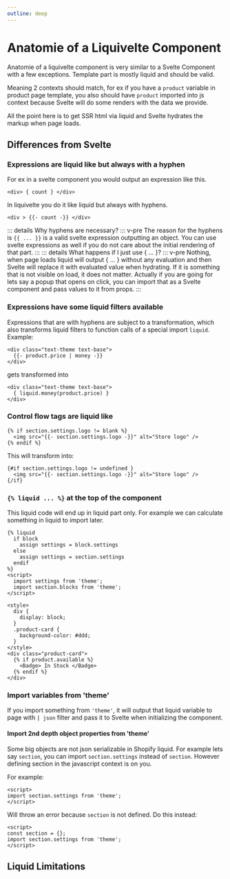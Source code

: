 ```yaml
---
outline: deep
---
```


# Anatomie of a Liquivelte Component

Anatomie of a liquivelte component is very similar to a Svelte Component with a few exceptions. Template part is mostly liquid and should be valid. 

Meaning 2 contexts should match, for ex if you have a `product` variable in product page template, you also should have `product` imported into js context because Svelte will do some renders with the data we provide.

All the point here is to get SSR html via liquid and Svelte hydrates the markup when page loads.

## Differences from Svelte

### Expressions are liquid like but always with a hyphen

For ex in a svelte component you would output an expression like this.
```svelte
<div> { count } </div>
```
In liquivelte you do it like liquid but always with hyphens.
```liquivelte
<div > {{- count -}} </div>
```
::: details Why hyphens are necessary?
  ::: v-pre
  The reason for the hyphens is `{{ ... }}` is a valid svelte expression outputting an object. You can use svelte expressions as well if you do not care about the initial rendering of that part. 
  ::: 
::: details What happens if I just use { ... }?
  ::: v-pre
  Nothing, when page loads liquid will output { ... } without any evaluation and then Svelte will replace it with evaluated value when hydrating. If it is something that is not visible on load, it does not matter. Actually if you are going for lets say a popup that opens on click, you can import that as a Svelte component and pass values to it from props.
  ::: 

### Expressions have some liquid filters available
Expressions that are with hyphens are subject to a transformation, which also transforms liquid filters to function calls of a special import `liquid`. Example: 
```liquivelte
<div class="text-theme text-base">
  {{- product.price | money -}}
</div> 
```
gets transformed into
```svelte
<div class="text-theme text-base">
  { liquid.money(product.price) }
</div> 
```

### Control flow tags are liquid like
```liquivelte
{% if section.settings.logo != blank %}
  <img src="{{- section.settings.logo -}}" alt="Store logo" />
{% endif %}
```
This will transform into:
```svelte
{#if section.settings.logo != undefined }
  <img src="{{- section.settings.logo -}}" alt="Store logo" />
{/if}
```



### `{% liquid ... %}` at the top of the component
This liquid code will end up in liquid part only. For example we can calculate something in liquid to import later.

```liquivelte
{% liquid 
  if block
    assign settings = block.settings
  else
    assign settings = section.settings
  endif
%}
<script>
  import settings from 'theme';
  import section.blocks from 'theme';
</script>

<style>
  div {
    display: block;
  }
  .product-card {
    background-color: #ddd;
  }
</style>
<div class="product-card">
  {% if product.available %}
    <Badge> In Stock </Badge>
  {% endif %}
</div>
```

### Import variables from 'theme'
If you import something from `'theme'`, it will output that liquid variable to page with `| json` filter and pass it to Svelte when initializing the component.

#### Import 2nd depth object properties from 'theme'
Some big objects are not json serializable in Shopify liquid. For example lets say `section`, you can import `section.settings` instead of `section`. However defining section in the javascript context is on you.

For example:
```liquivelte
<script>
import section.settings from 'theme';
</script>
```
Will throw an error because `section` is not defined. 
Do this instead:
```liquivelte
<script>
const section = {};
import section.settings from 'theme';
</script>
```

## Liquid Limitations